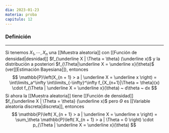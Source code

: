 ```yaml
---
dia: 2023-01-23
materia: proba
capitulo: 12
---
```

### Definición
---
Si tenemos $X_1, \cdots, X_n$ una [[Muestra aleatoria]] con [[Función de densidad|desnidad]] $f_{\underline X | \Theta = \theta} (\underline x)$ y la distribución a posteriori $f_{\Theta|\underline X = \underline x}(\theta)$ (ver[[Estimación Bayesiana]]), entonces $$ \mathbb{P}\left(X_{n + 1} > a | \underline X = \underline x \right) = \int\limits_a^\infty \int\limits_{-\infty}^\infty f_{X_{n+1}|\Theta = \theta}(x) \cdot f_{\Theta | \underline X = \underline x}(\theta) ~ d\theta ~ dx $$
Si ahora la [[Muestra aleatoria]] tiene [[Función de densidad]] $f_{\underline X | \Theta = \theta} (\underline x)$ pero $\Theta$ es [[Variable aleatoria discreta|discreta]], entonces $$ 
\mathbb{P}\left( X_{n + 1} > a | \underline X = \underline x \right) = \sum_\theta \mathbb{P}\left( X_{n + 1} > a | \Theta = 0 \right) \cdot p_{\Theta | \underline X = \underline x}(\theta) $$
